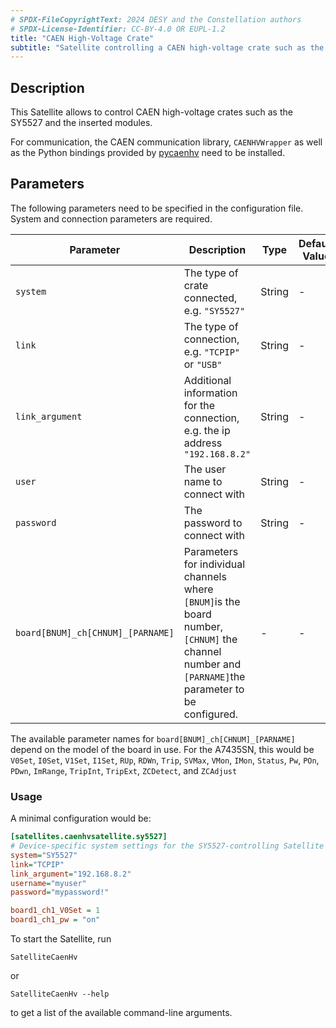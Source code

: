 ```yaml
---
# SPDX-FileCopyrightText: 2024 DESY and the Constellation authors
# SPDX-License-Identifier: CC-BY-4.0 OR EUPL-1.2
title: "CAEN High-Voltage Crate"
subtitle: "Satellite controlling a CAEN high-voltage crate such as the SY5527 and its modules"
---
```


## Description

This Satellite allows to control CAEN high-voltage crates such as the SY5527 and the inserted modules.

For communication, the CAEN communication library, `CAENHVWrapper` as well as the Python bindings provided by [pycaenhv](https://gitlab.com/hperrey/pycaenhv) need to be installed.

## Parameters

The following parameters need to be specified in the configuration file. System and connection parameters are required.

| Parameter     | Description | Type | Default Value |
|---------------|-------------|------|---------------|
| `system`    | The type of crate connected, e.g. `"SY5527"` | String | - |
| `link` | The type of connection, e.g. `"TCPIP"` or `"USB"` | String | - |
| `link_argument` | Additional information for the connection, e.g. the ip address `"192.168.8.2"` | String | - |
| `user` | The user name to connect with | String | - |
| `password` | The password to connect with | String | - |
| `board[BNUM]_ch[CHNUM]_[PARNAME]` | Parameters for individual channels where `[BNUM]`is the board number, `[CHNUM]` the channel number and `[PARNAME]`the parameter to be configured. | - | - |

The available parameter names for `board[BNUM]_ch[CHNUM]_[PARNAME]` depend on the model of the board in use. For the A7435SN, this would be `V0Set`, `I0Set`, `V1Set`, `I1Set`, `RUp`, `RDWn`, `Trip`, `SVMax`, `VMon`, `IMon`, `Status`, `Pw`, `POn`, `PDwn`, `ImRange`, `TripInt`, `TripExt`, `ZCDetect`, and `ZCAdjust`

### Usage

A minimal configuration would be:

```ini
[satellites.caenhvsatellite.sy5527]
# Device-specific system settings for the SY5527-controlling Satellite
system="SY5527"
link="TCPIP"
link_argument="192.168.8.2"
username="myuser"
password="mypassword!"

board1_ch1_V0Set = 1
board1_ch1_pw = "on"
```

To start the Satellite, run

``` shell
SatelliteCaenHv
```

or

``` shell
SatelliteCaenHv --help
```

to get a list of the available command-line arguments.

